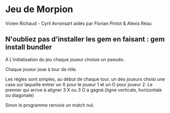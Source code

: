 # Jeu de Morpion

Vivien Richaud - Cyril Avronsart
aidés par Florian Pintot & Alexis Réau

N'oubliez pas d'installer les gem en faisant : gem install bundler
-----------------------------------------------------------------


À L'initialisation du jeu chaque joueur choisie un pseudo.

Chaque joueur joue à tour de rôle.

Les régles sont simples, au début de chaque tour, un des joueurs choisi une case sur laquelle entrer un X pour le joueur 1 et un O pour joueur 2. Le premier qui arrive à aligner 3 X ou 3 O a gagné.(ligne verticale, horizontale ou diagonale)

Sinon le programme renvoie un match nul.
